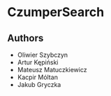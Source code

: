 # CzumperSearch

## Authors
- Oliwier Szybczyn
- Artur Kępiński
- Mateusz Matuczkiewicz
- Kacpir Móltan
- Jakub Gryczka
